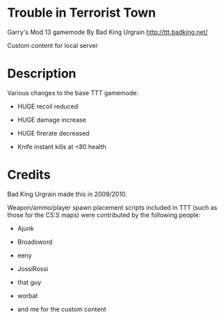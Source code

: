 Trouble in Terrorist Town
=========================
Garry's Mod 13 gamemode 
By Bad King Urgrain
http://ttt.badking.net/

Custom content for local server

Description
===========
Various changes to the base TTT gamemode:

- HUGE recoil reduced
- HUGE damage increase
- HUGE firerate decreased

- Knife instant kills at <80 health

Credits
=======
Bad King Urgrain made this in 2009/2010.

Weapon/ammo/player spawn placement scripts included in TTT (such as those for
the CS:S maps) were contributed by the following people:
* Ajunk
* Broadsword
* eeny
* JossiRossi
* that guy
* worbat


* and me for the custom content